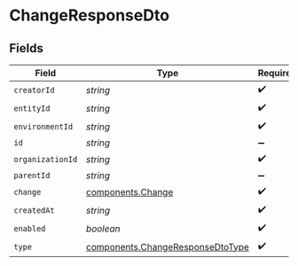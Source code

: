 # ChangeResponseDto


## Fields

| Field                                                                                | Type                                                                                 | Required                                                                             | Description                                                                          |
| ------------------------------------------------------------------------------------ | ------------------------------------------------------------------------------------ | ------------------------------------------------------------------------------------ | ------------------------------------------------------------------------------------ |
| `creatorId`                                                                          | *string*                                                                             | :heavy_check_mark:                                                                   | N/A                                                                                  |
| `entityId`                                                                           | *string*                                                                             | :heavy_check_mark:                                                                   | N/A                                                                                  |
| `environmentId`                                                                      | *string*                                                                             | :heavy_check_mark:                                                                   | N/A                                                                                  |
| `id`                                                                                 | *string*                                                                             | :heavy_minus_sign:                                                                   | N/A                                                                                  |
| `organizationId`                                                                     | *string*                                                                             | :heavy_check_mark:                                                                   | N/A                                                                                  |
| `parentId`                                                                           | *string*                                                                             | :heavy_minus_sign:                                                                   | N/A                                                                                  |
| `change`                                                                             | [components.Change](../../models/components/change.md)                               | :heavy_check_mark:                                                                   | N/A                                                                                  |
| `createdAt`                                                                          | *string*                                                                             | :heavy_check_mark:                                                                   | N/A                                                                                  |
| `enabled`                                                                            | *boolean*                                                                            | :heavy_check_mark:                                                                   | N/A                                                                                  |
| `type`                                                                               | [components.ChangeResponseDtoType](../../models/components/changeresponsedtotype.md) | :heavy_check_mark:                                                                   | N/A                                                                                  |